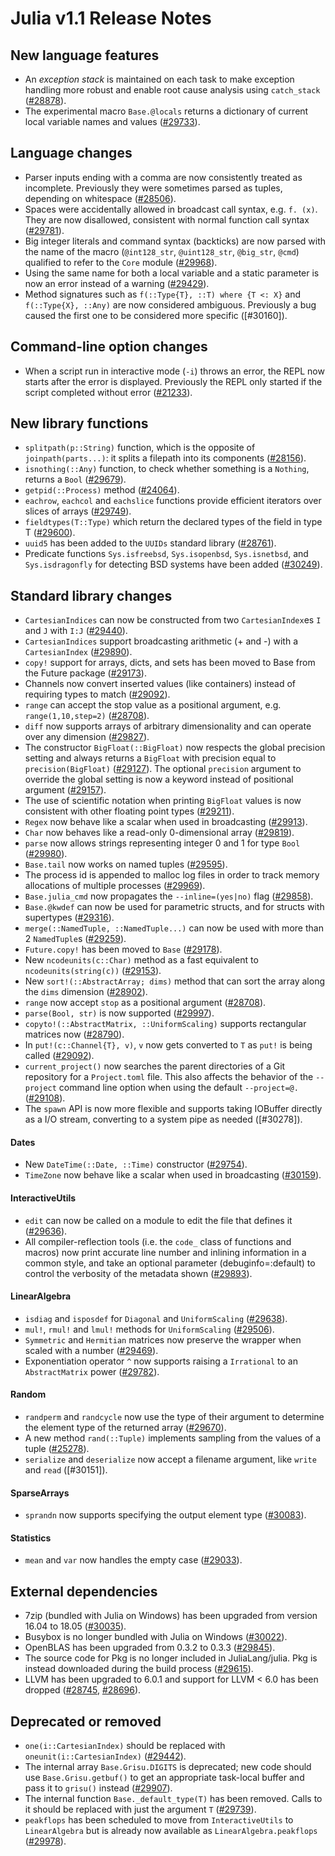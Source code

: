 Julia v1.1 Release Notes
==========================

New language features
---------------------

  * An *exception stack* is maintained on each task to make exception handling more robust and enable root cause analysis using `catch_stack` ([#28878]).
  * The experimental macro `Base.@locals` returns a dictionary of current local variable names
    and values ([#29733]).

Language changes
----------------

  * Parser inputs ending with a comma are now consistently treated as incomplete.
    Previously they were sometimes parsed as tuples, depending on whitespace ([#28506]).
  * Spaces were accidentally allowed in broadcast call syntax, e.g. `f. (x)`. They are now
    disallowed, consistent with normal function call syntax ([#29781]).
  * Big integer literals and command syntax (backticks) are now parsed with the name of
    the macro (`@int128_str`, `@uint128_str`, `@big_str`, `@cmd`) qualified to refer
    to the `Core` module ([#29968]).
  * Using the same name for both a local variable and a static parameter is now an error instead
    of a warning ([#29429]).
  * Method signatures such as
    `f(::Type{T}, ::T) where {T <: X}` and
    `f(::Type{X}, ::Any)`
    are now considered ambiguous. Previously a bug caused the first one to be considered more specific ([#30160]).

Command-line option changes
---------------------------

  * When a script run in interactive mode (`-i`) throws an error, the REPL now starts after
    the error is displayed. Previously the REPL only started if the script completed without
    error ([#21233]).

New library functions
---------------------

  * `splitpath(p::String)` function, which is the opposite of `joinpath(parts...)`: it splits a filepath into its components ([#28156]).
  * `isnothing(::Any)` function, to check whether something is a `Nothing`, returns a `Bool` ([#29679]).
  * `getpid(::Process)` method ([#24064]).
  * `eachrow`, `eachcol` and `eachslice` functions provide efficient iterators over slices of arrays ([#29749]).
  * `fieldtypes(T::Type)` which return the declared types of the field in type T ([#29600]).
  * `uuid5` has been added to the `UUIDs` standard library ([#28761]).
  * Predicate functions `Sys.isfreebsd`, `Sys.isopenbsd`, `Sys.isnetbsd`, and `Sys.isdragonfly` for
    detecting BSD systems have been added ([#30249]).

Standard library changes
------------------------

  * `CartesianIndices` can now be constructed from two `CartesianIndex`es `I` and `J` with `I:J` ([#29440]).
  * `CartesianIndices` support broadcasting arithmetic (+ and -) with a `CartesianIndex` ([#29890]).
  * `copy!` support for arrays, dicts, and sets has been moved to Base from the Future package ([#29173]).
  * Channels now convert inserted values (like containers) instead of requiring types to match ([#29092]).
  * `range` can accept the stop value as a positional argument, e.g. `range(1,10,step=2)` ([#28708]).
  * `diff` now supports arrays of arbitrary dimensionality and can operate over any dimension ([#29827]).
  * The constructor `BigFloat(::BigFloat)` now respects the global precision setting and always
    returns a `BigFloat` with precision equal to `precision(BigFloat)` ([#29127]). The optional
    `precision` argument to override the global setting is now a keyword instead of positional
    argument ([#29157]).
  * The use of scientific notation when printing `BigFloat` values is now consistent with other floating point
    types ([#29211]).
  * `Regex` now behave like a scalar when used in broadcasting ([#29913]).
  * `Char` now behaves like a read-only 0-dimensional array ([#29819]).
  * `parse` now allows strings representing integer 0 and 1 for type `Bool` ([#29980]).
  * `Base.tail` now works on named tuples ([#29595]).
  * The process id is appended to malloc log files in order to track memory allocations of
    multiple processes ([#29969]).
  * `Base.julia_cmd` now propagates the `--inline=(yes|no)` flag ([#29858]).
  * `Base.@kwdef` can now be used for parametric structs, and for structs with supertypes ([#29316]).
  * `merge(::NamedTuple, ::NamedTuple...)` can now be used with more than 2 `NamedTuple`s ([#29259]).
  * `Future.copy!` has been moved to `Base` ([#29178]).
  * New `ncodeunits(c::Char)` method as a fast equivalent to `ncodeunits(string(c))` ([#29153]).
  * New `sort!(::AbstractArray; dims)` method that can sort the array along the `dims` dimension ([#28902]).
  * `range` now accept `stop` as a positional argument ([#28708]).
  * `parse(Bool, str)` is now supported ([#29997]).
  * `copyto!(::AbstractMatrix, ::UniformScaling)` supports rectangular matrices now ([#28790]).
  * In `put!(c::Channel{T}, v)`, `v` now gets converted to `T` as `put!` is being called ([#29092]).
  * `current_project()` now searches the parent directories of a Git repository for a `Project.toml` file.
    This also affects the behavior of the `--project` command line option when using the default
    `--project=@.` ([#29108]).
  * The `spawn` API is now more flexible and supports taking IOBuffer directly as a I/O stream,
    converting to a system pipe as needed ([#30278]).

#### Dates
  * New `DateTime(::Date, ::Time)` constructor ([#29754]).
  * `TimeZone` now behave like a scalar when used in broadcasting ([#30159]).

#### InteractiveUtils
  * `edit` can now be called on a module to edit the file that defines it ([#29636]).
  * All compiler-reflection tools (i.e. the `code_` class of functions and macros) now print accurate
    line number and inlining information in a common style, and take an optional parameter (debuginfo=:default)
    to control the verbosity of the metadata shown ([#29893]).

#### LinearAlgebra
  * `isdiag` and `isposdef` for `Diagonal` and `UniformScaling` ([#29638]).
  * `mul!`, `rmul!` and `lmul!` methods for `UniformScaling` ([#29506]).
  * `Symmetric` and `Hermitian` matrices now preserve the wrapper when scaled with a number ([#29469]).
  * Exponentiation operator `^` now supports raising a `Irrational` to an `AbstractMatrix` power ([#29782]).

#### Random
  * `randperm` and `randcycle` now use the type of their argument to determine the element type of
    the returned array ([#29670]).
  * A new method `rand(::Tuple)` implements sampling from the values of a tuple ([#25278]).
  * `serialize` and `deserialize` now accept a filename argument, like `write` and `read` ([#30151]).

#### SparseArrays
  * `sprandn` now supports specifying the output element type ([#30083]).

#### Statistics
  * `mean` and `var` now handles the empty case ([#29033]).

External dependencies
---------------------

  * 7zip (bundled with Julia on Windows) has been upgraded from version 16.04 to 18.05 ([#30035]).
  * Busybox is no longer bundled with Julia on Windows ([#30022]).
  * OpenBLAS has been upgraded from 0.3.2 to 0.3.3 ([#29845]).
  * The source code for Pkg is no longer included in JuliaLang/julia. Pkg is instead
    downloaded during the build process ([#29615]).
  * LLVM has been upgraded to 6.0.1 and support for LLVM < 6.0 has been dropped ([#28745], [#28696]).

Deprecated or removed
---------------------

  * `one(i::CartesianIndex)` should be replaced with `oneunit(i::CartesianIndex)` ([#29442]).
  * The internal array `Base.Grisu.DIGITS` is deprecated; new code should use `Base.Grisu.getbuf()`
    to get an appropriate task-local buffer and pass it to `grisu()` instead ([#29907]).
  * The internal function `Base._default_type(T)` has been removed. Calls to it should be
    replaced with just the argument `T` ([#29739]).
  * `peakflops` has been scheduled to move from `InteractiveUtils` to `LinearAlgebra`
    but is already now available as `LinearAlgebra.peakflops` ([#29978]).

<!--- generated by NEWS-update.jl: -->
[#21233]: https://github.com/JuliaLang/julia/issues/21233
[#24064]: https://github.com/JuliaLang/julia/issues/24064
[#25278]: https://github.com/JuliaLang/julia/issues/25278
[#28156]: https://github.com/JuliaLang/julia/issues/28156
[#28506]: https://github.com/JuliaLang/julia/issues/28506
[#28696]: https://github.com/JuliaLang/julia/issues/28696
[#28708]: https://github.com/JuliaLang/julia/issues/28708
[#28745]: https://github.com/JuliaLang/julia/issues/28745
[#28761]: https://github.com/JuliaLang/julia/issues/28761
[#28790]: https://github.com/JuliaLang/julia/issues/28790
[#28878]: https://github.com/JuliaLang/julia/issues/28878
[#28902]: https://github.com/JuliaLang/julia/issues/28902
[#29033]: https://github.com/JuliaLang/julia/issues/29033
[#29092]: https://github.com/JuliaLang/julia/issues/29092
[#29108]: https://github.com/JuliaLang/julia/issues/29108
[#29127]: https://github.com/JuliaLang/julia/issues/29127
[#29153]: https://github.com/JuliaLang/julia/issues/29153
[#29157]: https://github.com/JuliaLang/julia/issues/29157
[#29173]: https://github.com/JuliaLang/julia/issues/29173
[#29178]: https://github.com/JuliaLang/julia/issues/29178
[#29211]: https://github.com/JuliaLang/julia/issues/29211
[#29259]: https://github.com/JuliaLang/julia/issues/29259
[#29316]: https://github.com/JuliaLang/julia/issues/29316
[#29429]: https://github.com/JuliaLang/julia/issues/29429
[#29440]: https://github.com/JuliaLang/julia/issues/29440
[#29442]: https://github.com/JuliaLang/julia/issues/29442
[#29469]: https://github.com/JuliaLang/julia/issues/29469
[#29506]: https://github.com/JuliaLang/julia/issues/29506
[#29595]: https://github.com/JuliaLang/julia/issues/29595
[#29600]: https://github.com/JuliaLang/julia/issues/29600
[#29615]: https://github.com/JuliaLang/julia/issues/29615
[#29636]: https://github.com/JuliaLang/julia/issues/29636
[#29638]: https://github.com/JuliaLang/julia/issues/29638
[#29670]: https://github.com/JuliaLang/julia/issues/29670
[#29679]: https://github.com/JuliaLang/julia/issues/29679
[#29733]: https://github.com/JuliaLang/julia/issues/29733
[#29739]: https://github.com/JuliaLang/julia/issues/29739
[#29749]: https://github.com/JuliaLang/julia/issues/29749
[#29754]: https://github.com/JuliaLang/julia/issues/29754
[#29781]: https://github.com/JuliaLang/julia/issues/29781
[#29782]: https://github.com/JuliaLang/julia/issues/29782
[#29819]: https://github.com/JuliaLang/julia/issues/29819
[#29827]: https://github.com/JuliaLang/julia/issues/29827
[#29845]: https://github.com/JuliaLang/julia/issues/29845
[#29858]: https://github.com/JuliaLang/julia/issues/29858
[#29890]: https://github.com/JuliaLang/julia/issues/29890
[#29893]: https://github.com/JuliaLang/julia/issues/29893
[#29907]: https://github.com/JuliaLang/julia/issues/29907
[#29913]: https://github.com/JuliaLang/julia/issues/29913
[#29968]: https://github.com/JuliaLang/julia/issues/29968
[#29969]: https://github.com/JuliaLang/julia/issues/29969
[#29978]: https://github.com/JuliaLang/julia/issues/29978
[#29980]: https://github.com/JuliaLang/julia/issues/29980
[#29997]: https://github.com/JuliaLang/julia/issues/29997
[#30022]: https://github.com/JuliaLang/julia/issues/30022
[#30035]: https://github.com/JuliaLang/julia/issues/30035
[#30083]: https://github.com/JuliaLang/julia/issues/30083
[#30159]: https://github.com/JuliaLang/julia/issues/30159
[#30249]: https://github.com/JuliaLang/julia/issues/30249
